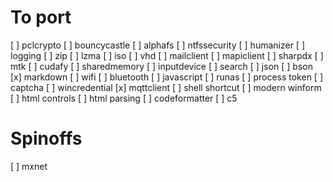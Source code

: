 To port
=======
[ ] pclcrypto
[ ] bouncycastle
[ ] alphafs
[ ] ntfssecurity
[ ] humanizer
[ ] logging
[ ] zip
[ ] lzma
[ ] iso
[ ] vhd
[ ] mailclient
[ ] mapiclient
[ ] sharpdx
[ ] mtk
[ ] cudafy
[ ] sharedmemory
[ ] inputdevice
[ ] search
[ ] json
[ ] bson
[x] markdown
[ ] wifi
[ ] bluetooth
[ ] javascript
[ ] runas
[ ] process token
[ ] captcha
[ ] wincredential
[x] mqttclient
[ ] shell shortcut
[ ] modern winform
[ ] html controls
[ ] html parsing
[ ] codeformatter
[ ] c5

Spinoffs
========
[ ] mxnet
